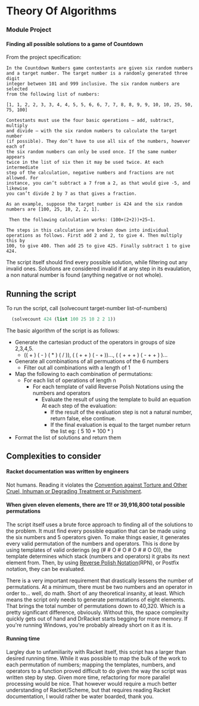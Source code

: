 # Theory Of Algorithms
### Module Project

#### Finding all possible solutions to a game of Countdown

From the project specification:
```
In the Countdown Numbers game contestants are given six random numbers
and a target number. The target number is a randomly generated three digit
integer between 101 and 999 inclusive. The six random numbers are selected
from the following list of numbers:

[1, 1, 2, 2, 3, 3, 4, 4, 5, 5, 6, 6, 7, 7, 8, 8, 9, 9, 10, 10, 25, 50, 75, 100]

Contestants must use the four basic operations – add, subtract, multiply
and divide – with the six random numbers to calculate the target number
(if possible). They don’t have to use all six of the numbers, however each of
the six random numbers can only be used once. If the same number appears
twice in the list of six then it may be used twice. At each intermediate
step of the calculation, negative numbers and fractions are not allowed. For
instance, you can’t subtract a 7 from a 2, as that would give -5, and likewise
you can’t divide 2 by 7 as that gives a fraction.

As an example, suppose the target number is 424 and the six random
numbers are [100, 25, 10, 2, 2, 1].

 Then the following calculation works: (100×(2+2))+25−1. 
 
The steps in this calculation are broken down into individual
operations as follows. First add 2 and 2, to give 4. Then multiply this by
100, to give 400. Then add 25 to give 425. Finally subtract 1 to give 424.
```

The script itself should find every possible solution, while filtering out any invalid ones. Solutions are considered invalid if at any step in its evaulation, a non natural number is found (anything negative or not whole).

## Running the script

To run the script, call (solvecount target-number list-of-numbers)
```scheme
  (solvecount 424 (list 100 25 10 2 2 1))
```
The basic algorithm of the script is as follows:

- Generate the cartesian product of the operators in groups of size 2,3,4,5.
  - (( + ) ( - ) ( * ) ( / )), ( ( + + ) ( - + ))..., ( ( + + + ) ( - + + ) )... 
- Generate all combinations of all permuations of the 6 numbers
  - Filter out all combinations with a length of 1
- Map the following to each combination of permutations:
  - For each list of operations of length n
    - For each template of valid Reverse Polish Notations using the numbers and operators 
      - Evaluate the result of using the template to build an equation
      At each step of the evaluation:
        - If the result of the evaluation step is not a natural number, return false, else continue.  
        - If the final evaluation is equal to the target number return the list eg: ( 5 10 + 100 * )
- Format the list of solutions and return them



## Complexities to consider

#### Racket documentation was written by engineers
Not humans. Reading it violates the [Convention against Torture and Other Cruel, Inhuman or Degrading Treatment or Punishment](https://en.wikipedia.org/wiki/United_Nations_Convention_against_Torture).

#### When given eleven elements, there are 11! or 39,916,800 total possible permutations
The script itself uses a brute force approach to finding all of the solutions to the problem. It must find every possible equation that can be made using the six numbers and 5 operators given. To make things easier, it generates every valid permutation of the numbers and operators. This is done by using templates of valid orderings (eg (# # O # O # O # # O O)), the template determines which stack (numbers and operators) it grabs its next element from. Then, by using [Reverse Polish Notation](https://en.wikipedia.org/wiki/Reverse_Polish_notation)(RPN), or Postfix notation, they can be evaluated.

There is a very important requirement that drastically lessens the number of permutations. At a minimum, there must be two numbers and an operator in order to...  well, do math. Short of any theoretical insanity, at least. Which means the script only needs to generate permutations of eight elements. That brings the total number of permutations down to 40,320. Which is a pretty significant difference, obviously. Without this, the space complexity quickly gets out of hand and DrRacket starts begging for more memory. If you're running Windows, you're probably already short on it as it is.

#### Running time
Largley due to unfamiliarity with Racket itself, this script has a larger than desired running time. While it was possible to map the bulk of the work to each permutation of numbers; mapping the templates, numbers, and operators to a function proved difficult to do given the way the script was written step by step. Given more time, refactoring for more parallel processing would be nice. That however would require a much better understanding of Racket/Scheme, but that requires reading Racket documentation, I would rather be water boarded, thank you.

